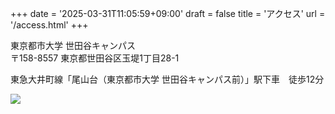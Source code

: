 +++
date = '2025-03-31T11:05:59+09:00'
draft = false
title = 'アクセス'
url = '/access.html'
+++

東京都市大学 世田谷キャンパス  
〒158-8557 東京都世田谷区玉堤1丁目28-1

東急大井町線「尾山台（東京都市大学 世田谷キャンパス前）」駅下車　徒歩12分


![](./images/access.png)

